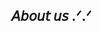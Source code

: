 ## 𝘈𝘣𝘰𝘶𝘵 𝘶𝘴 .ᐟ.ᐟ

<!--[iamge](Untitled71_20250722012742.png)
**aoyagi-toya/aoyagi-toya** is a ✨ _special_ ✨ repository because its `README.md` (this file) appears on your GitHub profile.

Here are some ideas to get you started:

- 🔭 I’m currently working on ...
- 🌱 I’m currently learning ...
- 👯 I’m looking to collaborate on ...
- 🤔 I’m looking for help with ...
- 💬 Ask me about ...
- 📫 How to reach me: ...
- 😄 Pronouns: ...
- ⚡ Fun fact: ...
-->
